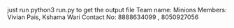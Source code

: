 just run python3 run.py to get the output file
Team name: Minions
Members: Vivian Pais, Kshama Wari
Contact No: 8888634099 , 8050927056